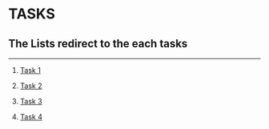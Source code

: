 # TASKS


## The Lists redirect to the each tasks

******************************




1. [Task 1](https://github.com/oydpete/Git-Assessment/tree/main/TASK%201)

 
2.  [Task 2](https://github.com/Daniel4000-dev/team-collaboration)
    
3. [Task 3](https://github.com/oydpete/Git-Assessment/tree/main/TASK%203)

   
4. [Task 4](https://github.com/oydpete/Git-Assessment/tree/main/TASK%204)

 

